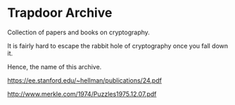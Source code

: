 # Trapdoor Archive
Collection of papers and books on cryptography.

It is fairly hard to escape the rabbit hole of cryptography once you fall down it.

Hence, the name of this archive.


https://ee.stanford.edu/~hellman/publications/24.pdf

http://www.merkle.com/1974/Puzzles1975.12.07.pdf
